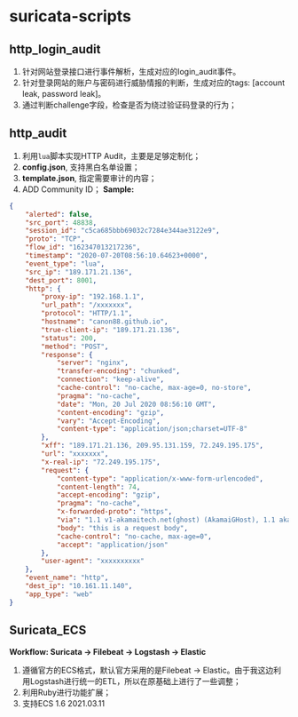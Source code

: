 <!--
 * @Author: your name
 * @Date: 2020-06-16 15:10:48
 * @LastEditTime: 2021-03-11 23:22:32
 * @LastEditors: Please set LastEditors
 * @Description: In User Settings Edit
 * @FilePath: /Code/Users/canon/Documents/github/suricata-scripts/README.md
--> 
# suricata-scripts

## http_login_audit
1. 针对网站登录接口进行事件解析，生成对应的login_audit事件。
2. 针对登录网站的账户与密码进行威胁情报的判断，生成对应的tags: [account leak, password leak]。
3. 通过判断challenge字段，检查是否为绕过验证码登录的行为；

## http_audit
1. 利用`lua`脚本实现HTTP Audit，主要是足够定制化；
2. **config.json**, 支持黑白名单设置；
3. **template.json**, 指定需要审计的内容；
4. ADD Community ID；
**Sample:**
```json
{
    "alerted": false,
    "src_port": 48838,
    "session_id": "c5ca685bbb69032c7284e344ae3122e9",
    "proto": "TCP",
    "flow_id": "162347013217236",
    "timestamp": "2020-07-20T08:56:10.64623+0000",
    "event_type": "lua",
    "src_ip": "189.171.21.136",
    "dest_port": 8001,
    "http": {
        "proxy-ip": "192.168.1.1",
        "url_path": "/xxxxxxx",
        "protocol": "HTTP/1.1",
        "hostname": "canon88.github.io",
        "true-client-ip": "189.171.21.136",
        "status": 200,
        "method": "POST",
        "response": {
            "server": "nginx",
            "transfer-encoding": "chunked",
            "connection": "keep-alive",
            "cache-control": "no-cache, max-age=0, no-store",
            "pragma": "no-cache",
            "date": "Mon, 20 Jul 2020 08:56:10 GMT",
            "content-encoding": "gzip",
            "vary": "Accept-Encoding",
            "content-type": "application/json;charset=UTF-8"
        },
        "xff": "189.171.21.136, 209.95.131.159, 72.249.195.175",
        "url": "xxxxxxx",
        "x-real-ip": "72.249.195.175",
        "request": {
            "content-type": "application/x-www-form-urlencoded",
            "content-length": 74,
            "accept-encoding": "gzip",
            "pragma": "no-cache",
            "x-forwarded-proto": "https",
            "via": "1.1 v1-akamaitech.net(ghost) (AkamaiGHost), 1.1 akamai.net(ghost) (AkamaiGHost)",
            "body": "this is a request body",
            "cache-control": "no-cache, max-age=0",
            "accept": "application/json"
        },
        "user-agent": "xxxxxxxxxx"
    },
    "event_name": "http",
    "dest_ip": "10.161.11.140",
    "app_type": "web"
}
```
## Suricata_ECS
**Workflow: Suricata -> Filebeat -> Logstash -> Elastic**
1. 遵循官方的ECS格式，默认官方采用的是Filebeat -> Elastic。由于我这边利用Logstash进行统一的ETL，所以在原基础上进行了一些调整；
2. 利用Ruby进行功能扩展；
3. 支持ECS 1.6 2021.03.11